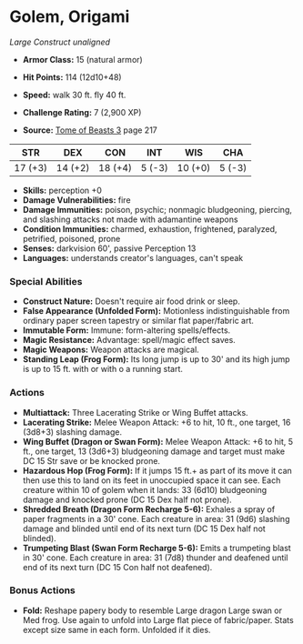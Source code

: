 # Golem, Origami

*Large* *Construct* *unaligned*

- **Armor Class:** 15 (natural armor)
- **Hit Points:** 114 (12d10+48)
- **Speed:** walk 30 ft. fly 40 ft.

- **Challenge Rating:** 7 (2,900 XP)
- **Source:** [Tome of Beasts 3](https://koboldpress.com/kpstore/product/tome-of-beasts-3-for-5th-edition/) page 217

| STR | DEX | CON | INT | WIS | CHA |
| --- | --- | --- | --- | --- | --- |
| 17 (+3) | 14 (+2) | 18 (+4) | 5 (-3) | 10 (+0) | 5 (-3) |

- **Skills:** perception +0
- **Damage Vulnerabilities:** fire
- **Damage Immunities:** poison, psychic; nonmagic bludgeoning, piercing, and slashing attacks not made with adamantine weapons
- **Condition Immunities:** charmed, exhaustion, frightened, paralyzed, petrified, poisoned, prone
- **Senses:** darkvision 60', passive Perception 13
- **Languages:** understands creator's languages, can't speak

### Special Abilities

- **Construct Nature:** Doesn't require air food drink or sleep.
- **False Appearance (Unfolded Form):** Motionless indistinguishable from ordinary paper screen tapestry or similar flat paper/fabric art.
- **Immutable Form:** Immune: form-altering spells/effects.
- **Magic Resistance:** Advantage: spell/magic effect saves.
- **Magic Weapons:** Weapon attacks are magical.
- **Standing Leap (Frog Form):** Its long jump is up to 30' and its high jump is up to 15 ft. with or with o a running start.

### Actions

- **Multiattack:** Three Lacerating Strike or Wing Buffet attacks.
- **Lacerating Strike:** Melee Weapon Attack: +6 to hit, 10 ft., one target, 16 (3d8+3) slashing damage.
- **Wing Buffet (Dragon or Swan Form):** Melee Weapon Attack: +6 to hit, 5 ft., one target, 13 (3d6+3) bludgeoning damage and target must make DC 15 Str save or be knocked prone.
- **Hazardous Hop (Frog Form):** If it jumps 15 ft.+ as part of its move it can then use this to land on its feet in unoccupied space it can see. Each creature within 10 of golem when it lands: 33 (6d10) bludgeoning damage and knocked prone (DC 15 Dex half not prone).
- **Shredded Breath (Dragon Form Recharge 5-6):** Exhales a spray of paper fragments in a 30' cone. Each creature in area: 31 (9d6) slashing damage and blinded until end of its next turn (DC 15 Dex half not blinded).
- **Trumpeting Blast (Swan Form Recharge 5-6):** Emits a trumpeting blast in 30' cone. Each creature in area: 31 (7d8) thunder and deafened until end of its next turn (DC 15 Con half not deafened).

### Bonus Actions

- **Fold:** Reshape papery body to resemble Large dragon Large swan or Med frog. Use again to unfold into Large flat piece of fabric/paper. Stats except size same in each form. Unfolded if it dies.


